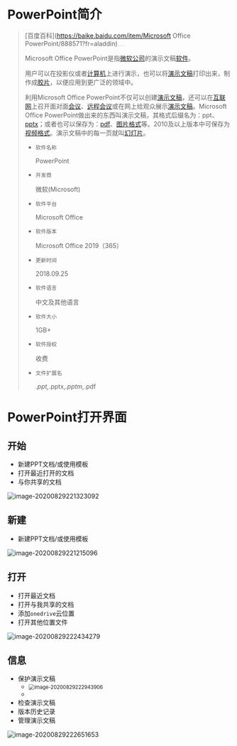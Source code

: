 # PowerPoint简介

>  [百度百科](https://baike.baidu.com/item/Microsoft Office PowerPoint/888571?fr=aladdin)<img src="C:\Users\winnerzr\AppData\Roaming\Typora\typora-user-images\image-20200829204051505.png" alt="image-20200829204051505" style="zoom:8%;" />
>
>  Microsoft Office PowerPoint是指[微软公司](https://baike.baidu.com/item/微软公司/732128)的演示文稿[软件](https://baike.baidu.com/item/软件/12053)。
>
>  用户可以在投影仪或者[计算机](https://baike.baidu.com/item/计算机/140338)上进行演示，也可以将[演示文稿](https://baike.baidu.com/item/演示文稿/8463784)打印出来，制作成[胶片](https://baike.baidu.com/item/胶片/6266304)，以便应用到更广泛的领域中。
>
>  利用Microsoft Office PowerPoint不仅可以创建[演示文稿](https://baike.baidu.com/item/演示文稿/8463784)，还可以在[互联网](https://baike.baidu.com/item/互联网/199186)上召开面对面[会议](https://baike.baidu.com/item/会议/9531378)、[远程会议](https://baike.baidu.com/item/远程会议/3603515)或在网上给观众展示[演示文稿](https://baike.baidu.com/item/演示文稿/8463784)。Microsoft Office PowerPoint做出来的东西叫演示文稿，其格式后缀名为：ppt、[pptx](https://baike.baidu.com/item/pptx/6786791)；或者也可以保存为：[pdf](https://baike.baidu.com/item/pdf/317608)、[图片格式](https://baike.baidu.com/item/图片格式/381122)等。2010及以上版本中可保存为[视频格式](https://baike.baidu.com/item/视频格式/123472)。演示文稿中的每一页就叫[幻灯片](https://baike.baidu.com/item/幻灯片/5306584)。
>
>  - `软件名称`
>
>    PowerPoint
>
>  - `开发商`
>
>    微软(Microsoft)
>
>  - `软件平台`
>
>    Microsoft Office
>
>  - `软件版本`
>
>    Microsoft Office 2019（365）
>
>  - `更新时间`
>
>    2018.09.25
>
>  - `软件语言`
>
>    中文及其他语言
>
>  - `软件大小`
>
>    1GB+
>
>  - `软件授权`
>
>    收费
>
>  - `文件扩展名`
>
>    *.ppt,*.pptx,*.pptm,*.pdf

# PowerPoint打开界面

## 开始

- 新建PPT文档/或使用模板
- 打开最近打开的文档
- 与你共享的文档

![image-20200829221323092](https://gitee.com/zr001/writeimges/raw/master/images/image-20200829221323092.png)

## 新建

- 新建PPT文档/或使用模板

![image-20200829221215096](https://gitee.com/zr001/writeimges/raw/master/images/image-20200829221215096.png)

## 打开

- 打开最近文档
- 打开与我共享的文档
- 添加`onedrive`云位置
- 打开其他位置文件

![image-20200829222434279](https://gitee.com/zr001/writeimges/raw/master/images/image-20200829222434279.png)

## 信息

- 保护演示文稿
  - <img src="https://gitee.com/zr001/writeimges/raw/master/images/image-20200829222943906.png" alt="image-20200829222943906" style="zoom:80%;" />
  - 
- 检查演示文稿
- 版本历史记录
- 管理演示文稿

![image-20200829222651653](https://gitee.com/zr001/writeimges/raw/master/images/image-20200829222651653.png)